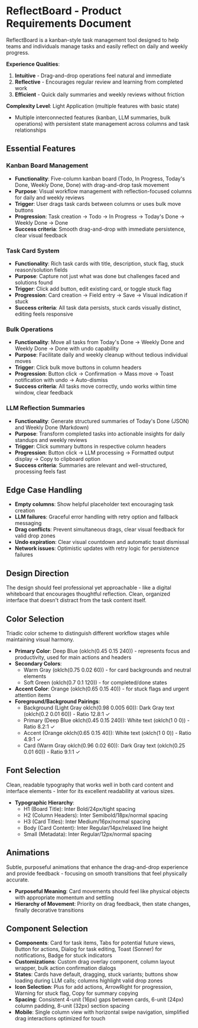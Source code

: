 # ReflectBoard - Product Requirements Document

ReflectBoard is a kanban-style task management tool designed to help teams and individuals manage tasks and easily reflect on daily and weekly progress.

**Experience Qualities**:
1. **Intuitive** - Drag-and-drop operations feel natural and immediate
2. **Reflective** - Encourages regular review and learning from completed work
3. **Efficient** - Quick daily summaries and weekly reviews without friction

**Complexity Level**: Light Application (multiple features with basic state)
- Multiple interconnected features (kanban, LLM summaries, bulk operations) with persistent state management across columns and task relationships

## Essential Features

### Kanban Board Management
- **Functionality**: Five-column kanban board (Todo, In Progress, Today's Done, Weekly Done, Done) with drag-and-drop task movement
- **Purpose**: Visual workflow management with reflection-focused columns for daily and weekly reviews
- **Trigger**: User drags task cards between columns or uses bulk move buttons
- **Progression**: Task creation → Todo → In Progress → Today's Done → Weekly Done → Done
- **Success criteria**: Smooth drag-and-drop with immediate persistence, clear visual feedback

### Task Card System
- **Functionality**: Rich task cards with title, description, stuck flag, stuck reason/solution fields
- **Purpose**: Capture not just what was done but challenges faced and solutions found
- **Trigger**: Click add button, edit existing card, or toggle stuck flag
- **Progression**: Card creation → Field entry → Save → Visual indication if stuck
- **Success criteria**: All task data persists, stuck cards visually distinct, editing feels responsive

### Bulk Operations
- **Functionality**: Move all tasks from Today's Done → Weekly Done and Weekly Done → Done with undo capability
- **Purpose**: Facilitate daily and weekly cleanup without tedious individual moves
- **Trigger**: Click bulk move buttons in column headers
- **Progression**: Button click → Confirmation → Mass move → Toast notification with undo → Auto-dismiss
- **Success criteria**: All tasks move correctly, undo works within time window, clear feedback

### LLM Reflection Summaries
- **Functionality**: Generate structured summaries of Today's Done (JSON) and Weekly Done (Markdown)
- **Purpose**: Transform completed tasks into actionable insights for daily standups and weekly reviews
- **Trigger**: Click summary buttons in respective column headers
- **Progression**: Button click → LLM processing → Formatted output display → Copy to clipboard option
- **Success criteria**: Summaries are relevant and well-structured, processing feels fast

## Edge Case Handling
- **Empty columns**: Show helpful placeholder text encouraging task creation
- **LLM failures**: Graceful error handling with retry option and fallback messaging
- **Drag conflicts**: Prevent simultaneous drags, clear visual feedback for valid drop zones
- **Undo expiration**: Clear visual countdown and automatic toast dismissal
- **Network issues**: Optimistic updates with retry logic for persistence failures

## Design Direction
The design should feel professional yet approachable - like a digital whiteboard that encourages thoughtful reflection. Clean, organized interface that doesn't distract from the task content itself.

## Color Selection
Triadic color scheme to distinguish different workflow stages while maintaining visual harmony.

- **Primary Color**: Deep Blue (oklch(0.45 0.15 240)) - represents focus and productivity, used for main actions and headers
- **Secondary Colors**: 
  - Warm Gray (oklch(0.75 0.02 60)) - for card backgrounds and neutral elements
  - Soft Green (oklch(0.7 0.1 120)) - for completed/done states
- **Accent Color**: Orange (oklch(0.65 0.15 40)) - for stuck flags and urgent attention items
- **Foreground/Background Pairings**:
  - Background (Light Gray oklch(0.98 0.005 60)): Dark Gray text (oklch(0.2 0.01 60)) - Ratio 12.8:1 ✓
  - Primary (Deep Blue oklch(0.45 0.15 240)): White text (oklch(1 0 0)) - Ratio 8.2:1 ✓
  - Accent (Orange oklch(0.65 0.15 40)): White text (oklch(1 0 0)) - Ratio 4.9:1 ✓
  - Card (Warm Gray oklch(0.96 0.02 60)): Dark Gray text (oklch(0.25 0.01 60)) - Ratio 9.1:1 ✓

## Font Selection
Clean, readable typography that works well in both card content and interface elements - Inter for its excellent readability at various sizes.

- **Typographic Hierarchy**:
  - H1 (Board Title): Inter Bold/24px/tight spacing
  - H2 (Column Headers): Inter Semibold/18px/normal spacing  
  - H3 (Card Titles): Inter Medium/16px/normal spacing
  - Body (Card Content): Inter Regular/14px/relaxed line height
  - Small (Metadata): Inter Regular/12px/normal spacing

## Animations
Subtle, purposeful animations that enhance the drag-and-drop experience and provide feedback - focusing on smooth transitions that feel physically accurate.

- **Purposeful Meaning**: Card movements should feel like physical objects with appropriate momentum and settling
- **Hierarchy of Movement**: Priority on drag feedback, then state changes, finally decorative transitions

## Component Selection
- **Components**: Card for task items, Tabs for potential future views, Button for actions, Dialog for task editing, Toast (Sonner) for notifications, Badge for stuck indicators
- **Customizations**: Custom drag overlay component, column layout wrapper, bulk action confirmation dialogs
- **States**: Cards have default, dragging, stuck variants; buttons show loading during LLM calls; columns highlight valid drop zones
- **Icon Selection**: Plus for add actions, ArrowRight for progression, Warning for stuck flag, Copy for summary copying
- **Spacing**: Consistent 4-unit (16px) gaps between cards, 6-unit (24px) column padding, 8-unit (32px) section spacing
- **Mobile**: Single column view with horizontal swipe navigation, simplified drag interactions optimized for touch